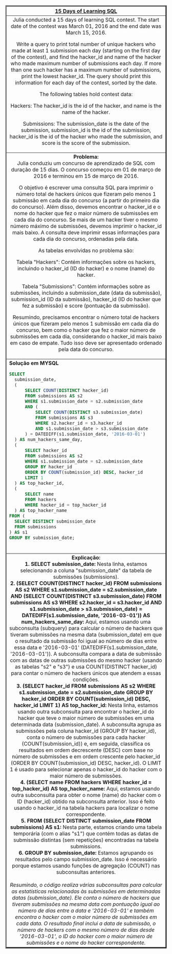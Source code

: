  <table width="100%" border="3" cellspacing="0" cellpadding="8">
    <tr>
      <th colspan="2"><a href="https://www.hackerrank.com/challenges/15-days-of-learning-sql/">15 Days of Learning SQL</a></th>
    </tr>
    
  <tr>
      <td colspan="2" align="center">Julia conducted a 15 days of learning SQL contest. The start date of the contest was March 01, 2016 and the end date was March 15, 2016.

Write a query to print total number of unique hackers who made at least 1 submission each day (starting on the first day of the contest), and find the hacker_id and name of the hacker who made maximum number of submissions each day. If more than one such hacker has a maximum number of submissions, print the lowest hacker_id. The query should print this information for each day of the contest, sorted by the date.

The following tables hold contest data:

Hackers: The hacker_id is the id of the hacker, and name is the name of the hacker.

Submissions: The submission_date is the date of the submission, submission_id is the id of the submission, hacker_id is the id of the hacker who made the submission, and score is the score of the submission. 
<br>
    </td>
    </tr>
    
  <tr>
      <td colspan="2"  align="center"><b>Problema:</b><br>Julia conduziu um concurso de aprendizado de SQL com duração de 15 dias. O concurso começou em 01 de março de 2016 e terminou em 15 de março de 2016.

O objetivo é escrever uma consulta SQL para imprimir o número total de hackers únicos que fizeram pelo menos 1 submissão em cada dia do concurso (a partir do primeiro dia do concurso). Além disso, devemos encontrar o hacker_id e o nome do hacker que fez o maior número de submissões em cada dia do concurso. Se mais de um hacker tiver o mesmo número máximo de submissões, devemos imprimir o hacker_id mais baixo. A consulta deve imprimir essas informações para cada dia do concurso, ordenadas pela data.

As tabelas envolvidas no problema são:

Tabela "Hackers": Contém informações sobre os hackers, incluindo o hacker_id (ID do hacker) e o nome (name) do hacker.

Tabela "Submissions": Contém informações sobre as submissões, incluindo a submission_date (data da submissão), submission_id (ID da submissão), hacker_id (ID do hacker que fez a submissão) e score (pontuação da submissão).

Resumindo, precisamos encontrar o número total de hackers únicos que fizeram pelo menos 1 submissão em cada dia do concurso, bem como o hacker que fez o maior número de submissões em cada dia, considerando o hacker_id mais baixo em caso de empate. Tudo isso deve ser apresentado ordenado pela data do concurso.</td>
  </tr>
    
  <tr>
      <td colspan="2"  align="left">
        <b>Solução em MYSQL</b><br>
        
  ```sql
SELECT 
    submission_date,
    (
        SELECT COUNT(DISTINCT hacker_id)
        FROM submissions AS s2
        WHERE s1.submission_date = s2.submission_date
        AND (
            SELECT COUNT(DISTINCT s3.submission_date)
            FROM submissions AS s3
            WHERE s2.hacker_id = s3.hacker_id
            AND s1.submission_date > s3.submission_date
        ) = DATEDIFF(s1.submission_date, '2016-03-01')
    ) AS num_hackers_same_day,
    (
        SELECT hacker_id
        FROM submissions AS s2
        WHERE s1.submission_date = s2.submission_date
        GROUP BY hacker_id
        ORDER BY COUNT(submission_id) DESC, hacker_id
        LIMIT 1
    ) AS top_hacker_id,
    (
        SELECT name
        FROM hackers
        WHERE hacker_id = top_hacker_id
    ) AS top_hacker_name
FROM (
    SELECT DISTINCT submission_date
    FROM submissions
) AS s1
GROUP BY submission_date;
  ```
  <br>
    </td>
  </tr>
    
  <tr>
    <td colspan="2"  align="center">
    <b>Explicação:</b><br>
    <b>1. SELECT submission_date:</b> Nesta linha, estamos selecionando a coluna "submission_date" da tabela de submissões (submissions).<br>
    <b>2. (SELECT COUNT(DISTINCT hacker_id) FROM submissions AS s2 WHERE s1.submission_date = s2.submission_date AND (SELECT COUNT(DISTINCT s3.submission_date) FROM submissions AS s3 WHERE s2.hacker_id = s3.hacker_id AND s1.submission_date > s3.submission_date) = DATEDIFF(s1.submission_date, '2016-03-01')) AS num_hackers_same_day:</b> Aqui, estamos usando uma subconsulta (subquery) para calcular o número de hackers que tiveram submissões na mesma data (submission_date) em que o resultado da submissão foi igual ao número de dias entre essa data e '2016-03-01' (DATEDIFF(s1.submission_date, '2016-03-01')). A subconsulta compara a data de submissão com as datas de outras submissões do mesmo hacker (usando as tabelas "s2" e "s3") e usa COUNT(DISTINCT hacker_id) para contar o número de hackers únicos que atendem a essas condições.<br>
    <b>3. (SELECT hacker_id FROM submissions AS s2 WHERE s1.submission_date = s2.submission_date GROUP BY hacker_id ORDER BY COUNT(submission_id) DESC, hacker_id LIMIT 1) AS top_hacker_id:</b> Nesta linha, estamos usando outra subconsulta para encontrar o hacker_id do hacker que teve o maior número de submissões em uma determinada data (submission_date). A subconsulta agrupa as submissões pela coluna hacker_id (GROUP BY hacker_id), conta o número de submissões para cada hacker (COUNT(submission_id)) e, em seguida, classifica os resultados em ordem decrescente (DESC) com base no número de submissões e em ordem crescente pelo hacker_id (ORDER BY COUNT(submission_id) DESC, hacker_id). O LIMIT 1 é usado para selecionar apenas o hacker_id do hacker com o maior número de submissões.<br>
    <b>4. (SELECT name FROM hackers WHERE hacker_id = top_hacker_id) AS top_hacker_name:</b> Aqui, estamos usando outra subconsulta para obter o nome (name) do hacker com o ID (hacker_id) obtido na subconsulta anterior. Isso é feito usando o hacker_id na tabela hackers para localizar o nome correspondente.<br>
    <b>5. FROM (SELECT DISTINCT submission_date FROM submissions) AS s1:</b> Nesta parte, estamos criando uma tabela temporária (com o alias "s1") que contém todas as datas de submissão distintas (sem repetições) encontradas na tabela submissions.<br>
    <b>6. GROUP BY submission_date:</b> Estamos agrupando os resultados pelo campo submission_date. Isso é necessário porque estamos usando funções de agregação (COUNT) nas subconsultas anteriores.<br>
    <br>
    <i>Resumindo, o código realiza várias subconsultas para calcular as estatísticas relacionadas às submissões em determinadas datas (submission_date). Ele conta o número de hackers que tiveram submissões na mesma data com pontuação igual ao número de dias entre a data e '2016-03-01' e também encontra o hacker com o maior número de submissões em cada data. O resultado final inclui a data de submissão, o número de hackers com o mesmo número de dias desde '2016-03-01', o ID do hacker com o maior número de submissões e o nome do hacker correspondente.</i>
    </td>
  </tr>
    
  </table>
